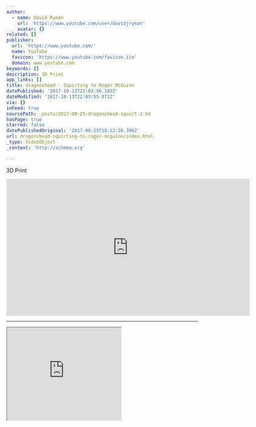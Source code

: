 ```yaml
---
author:
  - name: David Ryman
    url: 'https://www.youtube.com/user/davidjryman'
    avatar: {}
related: []
publisher:
  url: 'https://www.youtube.com/'
  name: YouTube
  favicon: 'https://www.youtube.com/favicon.ico'
  domain: www.youtube.com
keywords: []
description: 3D Print
app_links: []
title: dragonshead - Squirting to Roger McGuinn
datePublished: '2017-10-13T22:03:56.183Z'
dateModified: '2017-10-13T22:03:55.072Z'
via: {}
inFeed: true
sourcePath: _posts/2017-08-25-dragonshead-squirt-2.md
hasPage: true
starred: false
datePublishedOriginal: '2017-08-25T18:12:26.396Z'
url: dragonshead-squirting-to-roger-mcguinn/index.html
_type: VideoObject
_context: 'http://schema.org'

---
```

3D Print

<iframe src="https://cdn.embedly.com/widgets/media.html?src=https%3A%2F%2Fwww.youtube.com%2Fembed%2FLUxOCIYjEhI%3Ffeature%3Doembed&amp;url=http%3A%2F%2Fwww.youtube.com%2Fwatch%3Fv%3DLUxOCIYjEhI&amp;image=https%3A%2F%2Fi.ytimg.com%2Fvi%2FLUxOCIYjEhI%2Fhqdefault.jpg&amp;key=a715cf41cc93453ca338d350cd26f87b&amp;type=text%2Fhtml&amp;schema=youtube" width="640" height="360" scrolling="no" frameborder="0" allowfullscreen="" style=""></iframe>

---

<iframe src="https://the-grid.github.io/ed-userhtml/?g=eJxNUk1P4zAQvedXWEGiidTaLS3Q3SY9VNoDFy67e0IIufakdevYkcfJUhD_fSeQAjfPzPO8D7vQpmNGl2m1nQTvY7ouBLXWSYEqmCaus6p1KhrvMj1mOCZszl4TxjoZ2IHq6oCsZJrvIP6yUIOLuDn9kbt7WUOG-cP0cUVoU7HsO2ZzutMZrcpZgNgG12OGRSqAjDDgaMOKBtxomhn9AeMYFJWpEMo7ByrySirYen_kDqIA9_T3t0B95Ae8eK62tS1nlx0EJBNld8Vn00vZNHe6nC2ul4v5fLGcTW9vfiyv0349-eGNDMR97zVw4xBC3EDlA2SD33yVvGXaq7ZXOGajj6RGdDrrmByQ-Ed5virEkGOSFH3UykrE97StOULKtIxysg9Qlek-xgZ_CqGhA-sbEvzlS_laECOKxrY70iSGm1aefBvLFKN0WgY9tOX7i5XpNw40L0C4Wlp77uz9v0nPQHpiaD-Be3JPCqVFOP-G_zELtjQ" height="244" style=""></iframe>
